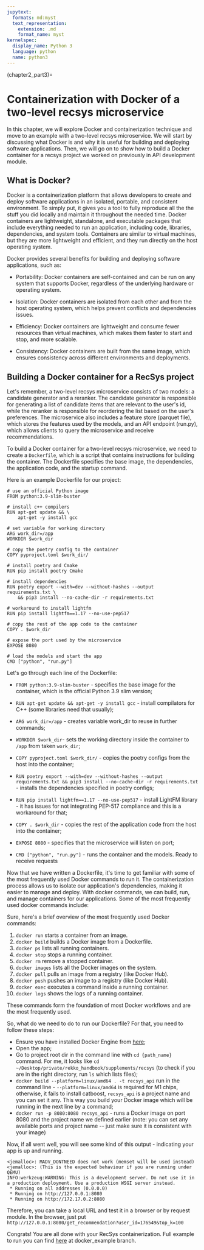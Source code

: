 ```yaml
---
jupytext:
  formats: md:myst
  text_representation:
    extension: .md
    format_name: myst
kernelspec:
  display_name: Python 3
  language: python
  name: python3
---
```


(chapter2_part3)=

# Containerization with Docker of a two-level recsys microservice
In this chapter, we will explore Docker and containerization technique and move to an example with 
a two-level recsys microservice. We will start by discussing what Docker is and why it is useful
for building and deploying software applications. Then, we will go on to show how to build a
 Docker container for a recsys project we worked on previously in API development module.

## What is Docker?
Docker is a containerization platform that allows developers to create and deploy software
applications in an isolated, portable, and consistent environment. To simply put, it gives
you a tool to fully reproduce all the the stuff you did locally and maintain it throughout
the needed time. Docker containers are lightweight, standalone, and executable packages
that include everything needed to run an application, including code, libraries, dependencies,
and system tools. Containers are similar to virtual machines, but they are more lightweight
and efficient, and they run directly on the host operating system. 

Docker provides several benefits for building and deploying software applications, such as:
- Portability: Docker containers are self-contained and can be run on any system that supports 
Docker, regardless of the underlying hardware or operating system.

- Isolation: Docker containers are isolated from each other and from the host operating system,
which helps prevent conflicts and dependencies issues.

- Efficiency: Docker containers are lightweight and consume fewer resources than virtual machines,
which makes them faster to start and stop, and more scalable.

- Consistency: Docker containers are built from the same image, which ensures consistency across
different environments and deployments.

## Building a Docker container for a RecSys project
Let's remember, a two-level recsys microservice consists of two models: a candidate generator
and a reranker. The candidate generator is responsible for generating a list of candidate items
that are relevant to the user's id, while the reranker is responsible for reordering the list based
on the user's preferences. The microservice also includes a feature store (parquet file), which stores
the features used by the models, and an API endpoint (run.py), which allows clients to query
the microservice and receive recommendations.

To build a Docker container for a two-level recsys microservice, we need to create a `Dockerfile`,
which is a script that contains instructions for building the container. The Dockerfile specifies
the base image, the dependencies, the application code, and the startup command.

Here is an example Dockerfile for our project:
```
# use an official Python image
FROM python:3.9-slim-buster

# install c++ compilers
RUN apt-get update && \
    apt-get -y install gcc

# set variable for working directory
ARG work_dir=/app
WORKDIR $work_dir

# copy the poetry config to the container
COPY pyproject.toml $work_dir/

# install poetry and Cmake
RUN pip install poetry Cmake

# install dependencies
RUN poetry export --with=dev --without-hashes --output requirements.txt \
    && pip3 install --no-cache-dir -r requirements.txt

# workaround to install lightfm
RUN pip install lightfm==1.17 --no-use-pep517

# copy the rest of the app code to the container
COPY . $work_dir

# expose the port used by the microservice
EXPOSE 8080

# load the models and start the app
CMD ["python", "run.py"]
```

Let's go through each line of the Dockerfile:

- `FROM python:3.9-slim-buster` - specifies the base image for the container, which is the official Python 3.9 slim version;

- `RUN apt-get update && apt-get -y install gcc` - install compilators for C++ (some libraries need that usually);

- `ARG work_dir=/app` - creates variable work_dir to reuse in further commands;

- `WORKDIR $work_dir`- sets the working directory inside the container to `/app` from taken `work_dir`;

- `COPY pyproject.toml $work_dir/` - copies the poetry configs from the host into the container;

- `RUN poetry export --with=dev --without-hashes --output requirements.txt && pip3 install --no-cache-dir -r requirements.txt` - installs the dependencies specified in poetry configs;

- `RUN pip install lightfm==1.17 --no-use-pep517` - install LightFM library - it has issues for not integrating PEP-517 compliance and this
is a workaround for that;

- `COPY . $work_dir` - copies the rest of the application code from the host into the container;

- `EXPOSE 8080` - specifies that the microservice will listen on port;

- `CMD ["python", "run.py"]` - runs the container and the models. Ready to receive requests

Now that we have written a Dockerfile, it's time to get familiar with some of the most frequently
used Docker commands to run it. The containerization process allows us to isolate our application's
dependencies, making it easier to manage and deploy. With docker commands, we can build, run,
and manage containers for our applications. Some of the most frequently used docker commands include:

Sure, here's a brief overview of the most frequently used Docker commands:
1. `docker run` starts a container from an image.
2. `docker build` builds a Docker image from a Dockerfile.
3. `docker ps` lists all running containers.
4. `docker stop` stops a running container.
5. `docker rm` remove a stopped container.
6. `docker images` lists all the Docker images on the system.
7. `docker pull` pulls an image from a registry (like Docker Hub).
8. `docker push` pushes an image to a registry (like Docker Hub).
9. `docker exec` executes a command inside a running container.
10. `docker logs` shows the logs of a running container.

These commands form the foundation of most Docker workflows and are the most frequently used.

So, what do we need to do to run our Dockerfile? For that, you need to follow these steps:

- Ensure you have installed Docker Engine from [here](https://docs.docker.com/engine/install/);
- Open the app;
- Go to project root dir in the command line with `cd {path_name}` command. For me, it looks like `cd ~/Desktop/private/rekko_handbook/supplements/recsys` (to check if you are in the right directory, run `ls` which lists files);
- `docker build --platform=linux/amd64 . -t recsys_api` run in the command line - `--platform=linux/amd64` is required for M1 chips,
otherwise, it fails to install catboost, `recsys_api` is a project name and you can set it any. This way you build 
your Docker image which will be running in the next line by a command;
- `docker run -p 8080:8080 recsys_api` - runs a Docker image on port 8080 and the project name we defined earlier
(note: you can set any available ports and project name -- just make sure it is consistent with your image)

Now, if all went well, you will see some kind of this output - indicating your app is up and running.
```
<jemalloc>: MADV_DONTNEED does not work (memset will be used instead)
<jemalloc>: (This is the expected behaviour if you are running under QEMU)
INFO:werkzeug:WARNING: This is a development server. Do not use it in a production deployment. Use a production WSGI server instead.
 * Running on all addresses (0.0.0.0)
 * Running on http://127.0.0.1:8080
 * Running on http://172.17.0.2:8080
```
Therefore, you can take a local URL and test it in a browser or by request module. In the browser, just put `http://127.0.0.1:8080/get_recommendation?user_id=176549&top_k=100`

Congrats! You are all done with your RecSys containerization. Full example to run you can find [here](https://github.com/kshurik/rekkobook/tree/chapter2/docker_example) at docker_example branch.